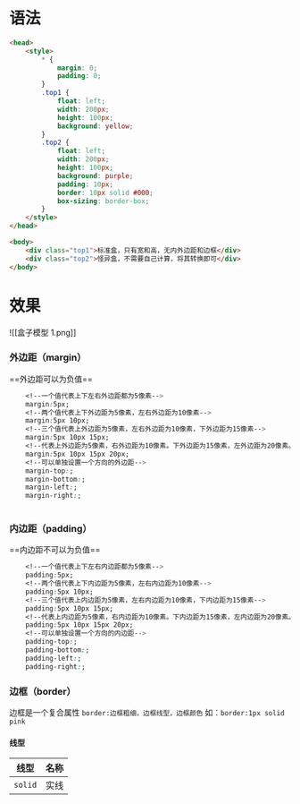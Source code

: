 # 语法
```html
<head>
	<style>
        * {
            margin: 0;
            padding: 0;
        }
        .top1 {
            float: left;
            width: 200px;
            height: 100px;
            background: yellow;
        }
        .top2 {
            float: left;
            width: 200px;
            height: 100px;
            background: purple;
            padding: 10px;
            border: 10px solid #000;
            box-sizing: border-box;
        }
    </style>
</head>

<body>
    <div class="top1">标准盒，只有宽和高，无内外边距和边框</div>
    <div class="top2">怪异盒，不需要自己计算，将其转换即可</div>
</body>
```
# 效果
![[盒子模型 1.png]]

### 外边距（margin）
==外边距可以为负值==

```css
	<!--一个值代表上下左右外边距都为5像素-->
	margin:5px;
	<!--两个值代表上下外边距为5像素，左右外边距为10像素-->
	margin:5px 10px;
	<!--三个值代表上外边距为5像素，左右外边距为10像素，下外边距为15像素-->
	margin:5px 10px 15px;
	<!--代表上外边距为5像素，右外边距为10像素。下外边距为15像素，左外边距为20像素。-->
	margin:5px 10px 15px 20px;
	<!--可以单独设置一个方向的外边距-->
	margin-top:;
	margin-bottom:;
	margin-left:;
	margin-right:;
	
```
### 内边距（padding）
==内边距不可以为负值==
```css
	<!--一个值代表上下左右内边距都为5像素-->
	padding:5px;
	<!--两个值代表上下内边距为5像素，左右内边距为10像素-->
	padding:5px 10px;
	<!--三个值代表上内边距为5像素，左右内边距为10像素，下内边距为15像素-->
	padding:5px 10px 15px;
	<!--代表上内边距为5像素，右内边距为10像素。下内边距为15像素，左内边距为20像素。-->
	padding:5px 10px 15px 20px;
	<!--可以单独设置一个方向的内边距-->
	padding-top:;
	padding-bottom:;
	padding-left:;
	padding-right:;
```

### 边框（border）
边框是一个复合属性
`border:边框粗细，边框线型，边框颜色`
如：`border:1px solid pink`
#### 线型
| 线型    | 名称 |
| ------ | ---- |
| `solid` | 实线 |